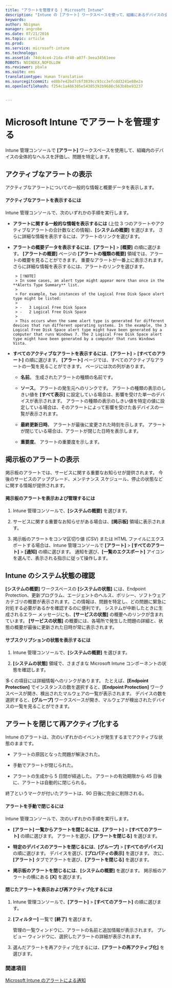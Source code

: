 ```yaml
---
title: "アラートを管理する | Microsoft Intune"
description: "Intune の [アラート] ワークスペースを使って、組織にあるデバイスの全体的なヘルスを評価します。"
keywords: 
author: Nbigman
manager: angrobe
ms.date: 07/21/2016
ms.topic: article
ms.prod: 
ms.service: microsoft-intune
ms.technology: 
ms.assetid: 74dc4ce4-21da-4f40-a07f-3eea34561eee
ROBOTS: NOINDEX,NOFOLLOW
ms.reviewer: pbala
ms.suite: ems
translationtype: Human Translation
ms.sourcegitcommit: ed8b7e42bd7c6f3839cc93cc3efcdd3241e88e2a
ms.openlocfilehash: f254c1a486305e54305392b9688c563b8be93237


---
```


# Microsoft Intune でアラートを管理する
Intune 管理コンソールで **[アラート]** ワークスペースを使用して、組織内のデバイスの全体的なヘルスを評価し、問題を特定します。

## アクティブなアラートの表示

アクティブなアラートについての一般的な情報と概要データを表示します。

#### アクティブなアラートを表示するには

Intune 管理コンソールで、次のいずれかの手順を実行します。

-  **アラートに関する一般的な情報を表示するには** (上位 3 つのアラートやアクティブなアラートの合計数などの情報)、**[システムの概要]** を選びます。 さらに詳細な情報を表示するには、アラートのリンクを選びます。

-  **アラートの概要データを表示するには**、**[アラート]** > **[概要]** の順に選びます。 **[アラートの概要]** ページの **[アラートの種類の概要]** 領域では、アラートの概要を見ることができます。 重要なアラートが一番上に表示されます。 さらに詳細な情報を表示するには、アラートのリンクを選びます。

        > [!NOTE]
        > In some cases, an alert type might appear more than once in the **Alerts Type Summary** list.
        >
        > For example, two instances of the Logical Free Disk Space alert type might be listed:
        >
        > -   3 Logical Free Disk Space
        > -   2 Logical Free Disk Space
        >
        > This occurs when the same alert type is generated for different devices that run different operating systems. In the example, the 3 Logical Free Disk Space alert type might have been generated by a computer that runs Windows 7. The 2 Logical Free Disk Space alert type might have been generated by a computer that runs Windows Vista.

-   **すべてのアクティブなアラートを表示するには**、**[アラート]** > **[すべてのアラート]** の順に選びます。 **[アラート]** ページでは、すべてのアクティブなアラートの一覧を見ることができます。 ページには次の列があります。

    -   **名前**。 生成されたアラートの種類の名前です。

    -   **ソース**。 アラートの発生元へのリンクです。 アラートの種類の表示のしきい値を **[すべて表示]** に設定している場合は、影響を受けた単一のデバイスが表示されます。 アラートの種類の表示のしきい値を特定の値に設定している場合は、そのアラートによって影響を受けた各デバイスの一覧が表示されます。

    -   **最終更新日時**。 アラートが最後に変更された時刻を示します。 アラートが閉じている場合は、アラートが閉じた日時を表示します。

    -   **重要度**。 アラートの重要度を示します。

## 掲示板のアラートの表示
掲示板のアラートでは、サービスに関する重要なお知らせが提供されます。 今後のサービスのアップグレード、メンテナンス スケジュール、停止の状態などに関する情報が提供されます。

#### 掲示板のアラートを表示および管理するには

1.  Intune 管理コンソールで、**[システムの概要]** を選びます。

2.  サービスに関する重要なお知らせがある場合は、**[掲示板]** 領域に表示されます。

3.  掲示板のアラートをコンマ区切り値 (CSV) または HTML ファイルにエクスポートする場合は、Intune 管理コンソールで **[アラート]** > **[すべてのアラート]** >    **[通知]** の順に選びます。 通知を選び、**[一覧のエクスポート]** アイコンを選んで、表示される指示に従って操作します。

## Intune のシステム状態の確認
**[システムの概要]** ワークスペースの **[システムの状態]** には、Endpoint Protection、更新プログラム、エージェントのヘルス、ポリシー、ソフトウェア カテゴリの概要が表示されます。この情報は、問題を特定し、どの問題に緊急に対処する必要があるかを確認するのに便利です。 システムが中断したときに生成されるエラー メッセージにも、**[サービスの状態]** の概要へのリンクが含まれています。 **[サービスの状態]** の概要には、各場所で発生した問題の詳細と、状態の概要が最後に更新された日時が常に表示されます。

#### サブスクリプションの状態を表示するには

1.  Intune 管理コンソールで、**[システムの概要]** を選びます。

2.  **[システムの状態]** 領域で、さまざまな Microsoft Intune コンポーネントの状態を確認します。

  多くの項目には詳細情報へのリンクがあります。 たとえば、**[Endpoint Protection]** でインスタンスの数を選択すると、**[Endpoint Protection]** ワークスペースが開き、検出されたマルウェアの一覧が表示されます。 デバイスの数を選択すると、**[グループ]** ワークスペースが開き、マルウェアが検出されたデバイスの一覧を見ることができます。

## アラートを閉じて再アクティブ化する
Intune のアラートは、次のいずれかのイベントが発生するまでアクティブな状態のままです。

-   アラートの原因となった問題が解決された。

-   手動でアラートが閉じられた。

-   アラートの生成から 5 日間が経過した。 アラートの有効期限から 45 日後に、アラートは自動的に閉じられる。

終了というマークが付いたアラートは、90 日後に完全に削除される。

#### アラートを手動で閉じるには

Intune 管理コンソールで、次のいずれかの手順を実行します。

- **[アラート] 一覧からアラートを閉じるには**、**[アラート]** > **[すべてのアラート]** の順に選びます。 アラートを選び、**[アラートを閉じる]** を選びます。

- **特定のデバイスのアラートを閉じるには**、**[グループ]** > **[すべてのデバイス]** の順に選びます。 デバイスを選び、**[プロパティの表示]** を選びます。 次に、**[アラート]** タブでアラートを選び、**[アラートを閉じる]** を選びます。

- **掲示板のアラートを閉じるには**、**[システムの概要]** を選びます。 掲示板のアラートの横にある **[X]** を選びます。

#### 閉じたアラートを表示および再アクティブ化するには

1.  Intune 管理コンソールで、**[アラート]** > **[すべてのアラート]** の順に選びます。

2.  **[フィルター]** 一覧で **[終了]** を選びます。

    管理の一覧ウィンドウに、アラートの名前と追加情報が表示されます。 プレビュー ウィンドウに、選択したアラートの詳細が表示されます。

3.  選んだアラートを再アクティブ化するには、**[アラートの再アクティブ化]** を選びます。

### 関連項目
[Microsoft Intune のアラートによる通知](../deploy-use/get-notified-by-alerts.md)



<!--HONumber=Aug16_HO3-->


